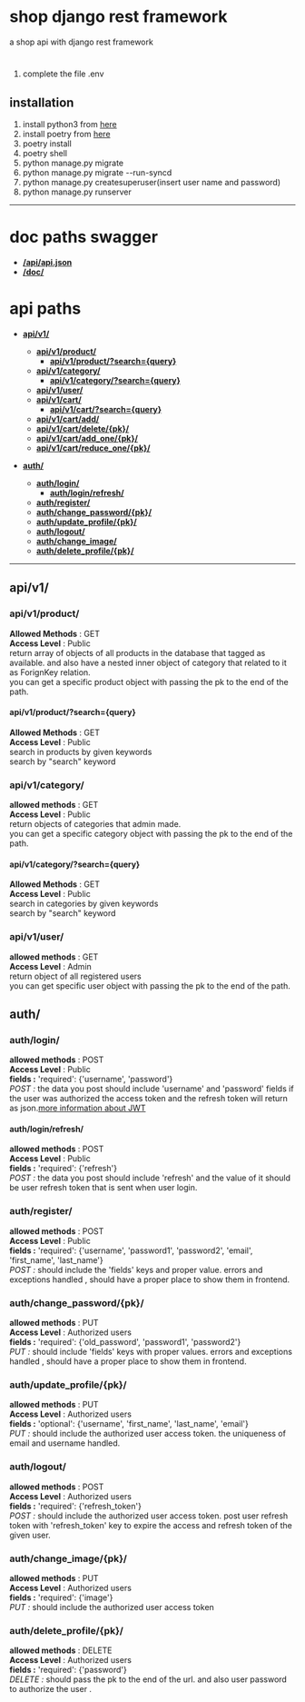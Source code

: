 # shop django rest framework
a shop api with django rest framework
#
1. complete the file .env
## installation
1. install python3 from <a href="https://www.python.org/" target="_blank">here</a> 
1. install poetry from <a href="https://python-poetry.org/docs/" target="_blank">here</a> 
1. poetry install
1. poetry shell
1. python manage.py migrate
1. python manage.py migrate --run-syncd
1. python manage.py createsuperuser(insert user name and password)
1. python manage.py runserver
---


# doc paths swagger
* [**/api/api.json**](#/api/api.json)
* [**/doc/**](#/doc/)

# api paths
* [**api/v1/**](#apiv1)
	* [**api/v1/product/**](#apiv1product)
		* [**api/v1/product/?search={query}**](#apiv1productsearchquery)
	* [**api/v1/category/**](#apiv1category)
		* [**api/v1/category/?search={query}**](#apiv1categorysearchquery)
	* [**api/v1/user/**](#apiv1user) 
	* [**api/v1/cart/**](#apiv1cart)
		* [**api/v1/cart/?search={query}**](#apiv1cartsearchquery)
	* [**api/v1/cart/add/**](#apiv1cartadd)
	* [**api/v1/cart/delete/{pk}/**](#apiv1cartdeletepk)
	* [**api/v1/cart/add_one/{pk}/**](#apiv1cartadd_onepk)
	* [**api/v1/cart/reduce_one/{pk}/**](#apiv1cartreduce_onepk)


* [**auth/**](#auth)
	* [**auth/login/**](#authlogin)
		* [**auth/login/refresh/**](#authloginrefresh)
	* [**auth/register/**](#authregister)
	* [**auth/change_password/{pk}/**](#authchange_passwordpk)
	* [**auth/update_profile/{pk}/**](#authupdate_profilepk)
	* [**auth/logout/**](#authlogout)
	* [**auth/change_image/**](#authchange_image)
	* [**auth/delete_profile/{pk}/**](#authdelete_profilepk)

___	
## api/v1/
### api/v1/product/
**Allowed Methods** : GET
<br>**Access Level** : Public
<br>return array of objects of all products in the database that tagged as available. and also have a nested inner object of category that related to it as ForignKey relation.
<br>you can get a specific product object with passing the pk to the end of the path.

#### api/v1/product/?search={query}
**Allowed Methods** : GET
<br>**Access Level** : Public
<br>search in products by given keywords
<br>search by "search" keyword


### api/v1/category/
**allowed methods** : GET
<br>**Access Level** : Public
<br>return objects of categories that admin made.
<br>you can get a specific category object with passing the pk to the end of the path.

#### api/v1/category/?search={query}
**Allowed Methods** : GET
<br>**Access Level** : Public
<br>search in categories by given keywords
<br>search by "search" keyword


### api/v1/user/
**allowed methods** : GET
<br>**Access Level** : Admin
<br>return object of all registered users
<br>you can get specific user object with passing the pk to the end of the path.

## auth/
### auth/login/
**allowed methods** : POST
<br>**Access Level** : Public
<br>**fields :** 'required': {'username', 'password'}
<br>*POST :* the data you post should include 'username' and 'password' fields if the user was authorized the access token and the refresh token will return as json.[more information about JWT](https://django-rest-framework-simplejwt.readthedocs.io/en/latest/getting_started.html#usage)

#### auth/login/refresh/
**allowed methods** : POST
<br>**Access Level** : Public
<br>**fields :** 'required': {'refresh'}
<br>*POST :* the data you post should include 'refresh' and the value of it should be user refresh token that is sent when user login.

### auth/register/
**allowed methods** : POST
<br>**Access Level** : Public
<br>**fields :** 'required': {'username', 'password1', 'password2', 'email', 'first_name', 'last_name'}
<br>*POST :* should include the 'fields' keys and proper value. errors and exceptions handled , should have a proper place to show them in frontend.

### auth/change_password/{pk}/
**allowed methods** : PUT
<br>**Access Level** : Authorized users
<br>**fields :** 'required': {'old_password', 'password1', 'password2'}
<br>*PUT :* should include 'fields' keys with proper values. errors and exceptions handled , should have a proper place to show them in frontend.

### auth/update_profile/{pk}/
**allowed methods** : PUT
<br>**Access Level** : Authorized users
<br>**fields :** 'optional': {'username', 'first_name', 'last_name', 'email'}
<br>*PUT :*  should include the authorized user access token. the uniqueness of email and username handled.

### auth/logout/
**allowed methods** : POST
<br>**Access Level** : Authorized users
<br>**fields :** 'required': {'refresh_token'}
<br>*POST :* should include the authorized user access token. post user refresh token with 'refresh_token' key to expire the access and refresh token of the given user.

### auth/change_image/{pk}/
**allowed methods** : PUT
<br>**Access Level** : Authorized users
<br>**fields :** 'required': {'image'}
<br>*PUT :* should include the authorized user access token

### auth/delete_profile/{pk}/
**allowed methods** : DELETE
<br>**Access Level** : Authorized users
<br>**fields :** 'required': {'password'}
<br>*DELETE :* should pass the pk to the end of the url. and also user password to authorize the user .
